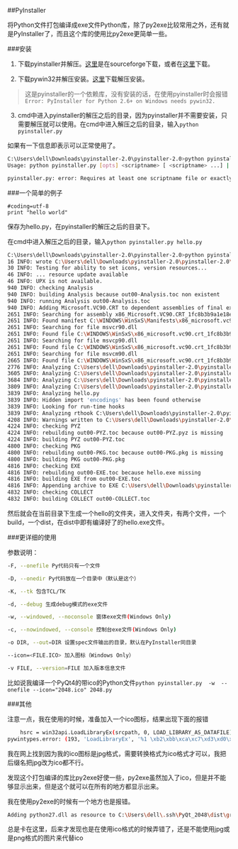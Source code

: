 ##PyInstaller

将Python文件打包编译成exe文件Python库，除了py2exe比较常用之外，还有就是PyInstaller了，而且这个库的使用比py2exe更简单一些。

###安装

1. 下载pyinstaller并解压。[这里](http://nchc.dl.sourceforge.net/project/pyinstaller/2.0/pyinstaller-2.0.zip)是在sourceforge下载，或者在[这里](../others/pyinstaller-2.0.zip)下载。

2. 下载pywin32并解压安装。[这里](../others/pywin32-218.win32-py2.7.zip)下载解压安装。
>这是pyinstaller的一个依赖库，没有安装的话，在使用pyinstaller时会报错`Error: PyInstaller for Python 2.6+ on Windows needs pywin32.`

3. cmd中进入pyinstaller的解压之后的目录，因为pyinstaller并不需要安装，只需要解压就可以使用。在cmd中进入解压之后的目录，输入`python pyinstaller.py  `

如果有一下信息即表示可以正常使用了。

```bash
C:\Users\dell\Downloads\pyinstaller-2.0\pyinstaller-2.0>python pyinstaller.py
Usage: python pyinstaller.py [opts] <scriptname> [ <scriptname> ...] | <specfile>

pyinstaller.py: error: Requires at least one scriptname file or exactly one .spec-file
```

###一个简单的例子

```
#coding=utf-8
print "hello world"
```

保存为hello.py，在pyinstaller的解压之后的目录下。

在cmd中进入解压之后的目录，输入`python pyinstaller.py hello.py `

```bash
C:\Users\dell\Downloads\pyinstaller-2.0\pyinstaller-2.0>python pyinstaller.py hello.py
16 INFO: wrote C:\Users\dell\Downloads\pyinstaller-2.0\pyinstaller-2.0\hello\hello.spec
30 INFO: Testing for ability to set icons, version resources...
46 INFO: ... resource update available
46 INFO: UPX is not available.
940 INFO: checking Analysis
940 INFO: building Analysis because out00-Analysis.toc non existent
940 INFO: running Analysis out00-Analysis.toc
940 INFO: Adding Microsoft.VC90.CRT to dependent assemblies of final executable
2651 INFO: Searching for assembly x86_Microsoft.VC90.CRT_1fc8b3b9a1e18e3b_9.0.21022.8_none ...
2651 INFO: Found manifest C:\WINDOWS\WinSxS\Manifests\x86_microsoft.vc90.crt_1fc8b3b9a1e18e3b_9.0.21022.8_none_bcb86ed6ac711
2651 INFO: Searching for file msvcr90.dll
2651 INFO: Found file C:\WINDOWS\WinSxS\x86_microsoft.vc90.crt_1fc8b3b9a1e18e3b_9.0.21022.8_none_bcb86ed6ac711f91\msvcr90.dl
2651 INFO: Searching for file msvcp90.dll
2651 INFO: Found file C:\WINDOWS\WinSxS\x86_microsoft.vc90.crt_1fc8b3b9a1e18e3b_9.0.21022.8_none_bcb86ed6ac711f91\msvcp90.dl
2651 INFO: Searching for file msvcm90.dll
2665 INFO: Found file C:\WINDOWS\WinSxS\x86_microsoft.vc90.crt_1fc8b3b9a1e18e3b_9.0.21022.8_none_bcb86ed6ac711f91\msvcm90.dl
2776 INFO: Analyzing C:\Users\dell\Downloads\pyinstaller-2.0\pyinstaller-2.0\support\_pyi_bootstrap.py
3605 INFO: Analyzing C:\Users\dell\Downloads\pyinstaller-2.0\pyinstaller-2.0\PyInstaller\loader\archive.py
3684 INFO: Analyzing C:\Users\dell\Downloads\pyinstaller-2.0\pyinstaller-2.0\PyInstaller\loader\carchive.py
3809 INFO: Analyzing C:\Users\dell\Downloads\pyinstaller-2.0\pyinstaller-2.0\PyInstaller\loader\iu.py
3839 INFO: Analyzing hello.py
3839 INFO: Hidden import 'encodings' has been found otherwise
3839 INFO: Looking for run-time hooks
3839 INFO: Analyzing rthook C:\Users\dell\Downloads\pyinstaller-2.0\pyinstaller-2.0\support/rthooks/pyi_rth_encodings.py
4208 INFO: Warnings written to C:\Users\dell\Downloads\pyinstaller-2.0\pyinstaller-2.0\hello\build\pyi.win32\hello\warnhello
4224 INFO: checking PYZ
4224 INFO: rebuilding out00-PYZ.toc because out00-PYZ.pyz is missing
4224 INFO: building PYZ out00-PYZ.toc
4800 INFO: checking PKG
4800 INFO: rebuilding out00-PKG.toc because out00-PKG.pkg is missing
4800 INFO: building PKG out00-PKG.pkg
4816 INFO: checking EXE
4816 INFO: rebuilding out00-EXE.toc because hello.exe missing
4816 INFO: building EXE from out00-EXE.toc
4816 INFO: Appending archive to EXE C:\Users\dell\Downloads\pyinstaller-2.0\pyinstaller-2.0\hello\build\pyi.win32\hello\hell
4832 INFO: checking COLLECT
4832 INFO: building COLLECT out00-COLLECT.toc
```

然后就会在当前目录下生成一个hello的文件夹，进入文件夹，有两个文件，一个build，一个dist，在dist中即有编译好了的hello.exe文件。

###更详细的使用

参数说明：

```bash
-F, --onefile Py代码只有一个文件

-D, --onedir Py代码放在一个目录中（默认是这个）

-K, --tk 包含TCL/TK

-d, --debug 生成debug模式的exe文件

-w, --windowed, --noconsole 窗体exe文件(Windows Only)

-c, --nowindowed, --console 控制台exe文件(Windows Only)

-o DIR, --out=DIR 设置spec文件输出的目录，默认在PyInstaller同目录

--icon=<FILE.ICO> 加入图标（Windows Only）

-v FILE, --version=FILE 加入版本信息文件

```

比如说我编译一个PyQt4的带ico的Python文件`python pyinstaller.py  -w  --onefile --icon="2048.ico" 2048.py`

###其他

注意一点，我在使用的时候，准备加入一个ico图标，结果出现下面的报错

```bash
    hsrc = win32api.LoadLibraryEx(srcpath, 0, LOAD_LIBRARY_AS_DATAFILE)
pywintypes.error: (193, 'LoadLibraryEx', '%1 \xb2\xbb\xca\xc7\xd3\xd0\xd0\xa7\xb5\xc4 Win32 \xd3\xa6\xd3\xc3\xb3\xcc\xd0\xf2
```

我在网上找到因为我的ico图标是jpg格式，需要转换格式为ico格式才可以，我把后缀名把jpg改为ico都不行。

发现这个打包编译的库比py2exe好使一些，py2exe虽然加入了ico，但是并不能够显示出来，但是这个就可以在所有的地方都显示出来。

我在使用py2exe的时候有一个地方也是报错。

```bash
Adding python27.dll as resource to C:\Users\dell\.ssh\PyQt_2048\dist\greedSnake.exe
```

总是卡在这里，后来才发现也是在使用ico格式的时候弄错了，还是不能使用jpg或是png格式的图片来代替ico



